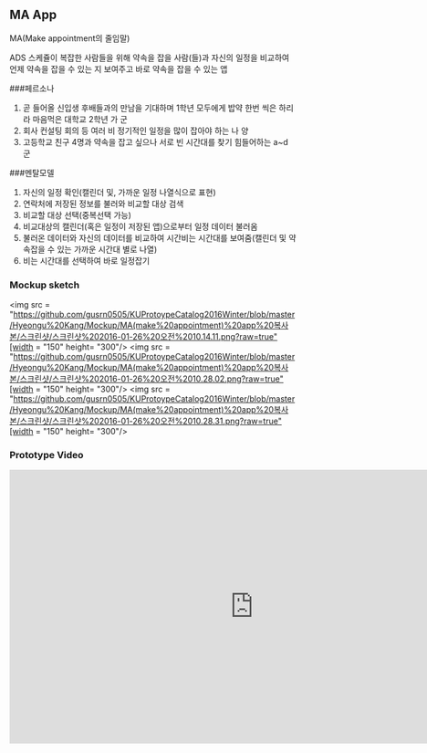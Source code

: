 ## MA App
MA(Make appointment의 줄임말)

ADS
스케쥴이 복잡한 사람들을 위해 약속을 잡을 사람(들)과 자신의 일정을 비교하여 언제 약속을 잡을 수 있는 지 보여주고 바로 약속을 잡을 수 있는 앱


###페르소나 
1. 곧 들어올 신입생 후배들과의 만남을 기대하며 1학년 모두에게 밥약 한번 씩은 하리라 마음먹은 대학교 2학년 가 군
2. 회사 컨설팅 회의 등 여러 비 정기적인 일정을 많이 잡아야 하는 나 양
3. 고등학교 친구 4명과 약속을 잡고 싶으나 서로 빈 시간대를 찾기 힘들어하는 a~d 군

###멘탈모델
1. 자신의 일정 확인(캘린더 및, 가까운 일정 나열식으로 표현)
2. 연락처에 저장된 정보를 불러와 비교할 대상 검색
3. 비교할 대상 선택(중복선택 가능)
4. 비교대상의 캘린더(혹은 일정이 저장된 앱)으로부터 일정 데이터 불러옴
5. 불러온 데이터와 자신의 데이터를 비교하여 시간비는 시간대를 보여줌(캘린더 및 약속잡을 수 있는 가까운 시간대 별로 나열)
6. 비는 시간대를 선택하여 바로 일정잡기

### Mockup sketch
<img src = "https://github.com/gusrn0505/KUProtoypeCatalog2016Winter/blob/master/Hyeongu%20Kang/Mockup/MA(make%20appointment)%20app%20복사본/스크린샷/스크린샷%202016-01-26%20오전%2010.14.11.png?raw=true"[width = "150" height= "300"/>
<img src = "https://github.com/gusrn0505/KUProtoypeCatalog2016Winter/blob/master/Hyeongu%20Kang/Mockup/MA(make%20appointment)%20app%20복사본/스크린샷/스크린샷%202016-01-26%20오전%2010.28.02.png?raw=true"[width = "150" height= "300"/>
<img src = "https://github.com/gusrn0505/KUProtoypeCatalog2016Winter/blob/master/Hyeongu%20Kang/Mockup/MA(make%20appointment)%20app%20복사본/스크린샷/스크린샷%202016-01-26%20오전%2010.28.31.png?raw=true"[width = "150" height= "300"/>

### Prototype Video
<iframe width="854" height="480" src="https://www.youtube.com/embed/5ZqxcAK--3M" frameborder="0" allowfullscreen></iframe>
